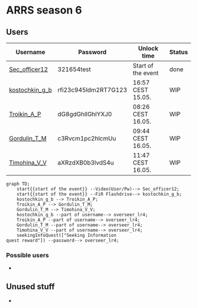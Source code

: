 # ARRS season 6

## Users
| Username | Password | Unlock time | Status |
|----------|----------|-------------|--------|
| [Sec_officer12](./Users/Sec_officer12.md) | 321654test | Start of the event | done |
| [kostochkin_g_b](./Users/kostochkin_g_b.md) | rfi23c945ldm2RT7G123 | 16:57 CEST 15.05. | WIP |
| [Troikin_A_P](./Users/Troikin_A_P.md) | dG8gdGhlIGhlYXJ0 | 08:26 CEST 16.05. | WIP |
| [Gordulin_T_M](./Users/Gordulin_T_M.md) | c3Rvcm1pc2hlcmUu | 09:44 CEST 16.05. | WIP |
| [Timohina_V_V](./Users/Timohina_V_V.md) | aXRzdXB0b3lvdS4u | 11:47 CEST 16.05. | WIP |

```mermaid
graph TD;
    start{{start of the event}} --Video(User/Pw)--> Sec_officer12;
    start{{start of the event}} --FiR Flashdrive--> kostochkin_g_b;
    kostochkin_g_b --> Troikin_A_P;
    Troikin_A_P --> Gordulin_T_M;
    Gordulin_T_M --> Timohina_V_V;
    kostochkin_g_b --part of username--> overseer_lr4;
    Troikin_A_P --part of username--> overseer_lr4;
    Gordulin_T_M --part of username--> overseer_lr4;
    Timohina_V_V --part of username--> overseer_lr4;
    seekingInfoQuest(["Seeking Information
quest reward"]) --password--> overseer_lr4;
```

### Possible users
- 

## Unused stuff
- 

